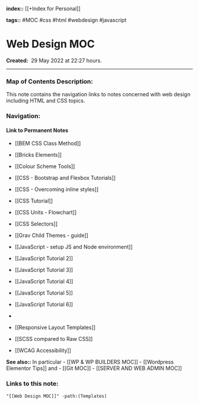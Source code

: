 **index::** [[+Index for Personal]]
 
**tags::** #MOC #css #html #webdesign #javascript 

# Web Design MOC

**Created:**  29 May 2022 at  22:27 hours.

___
### Map of Contents Description:
This note contains the navigation links to notes concerned with web design including HTML and CSS topics.

### Navigation:

#### Link to Permanent Notes
- [[BEM CSS Class Method]]
- [[Bricks Elements]]
- [[Colour Scheme Tools]]

- [[CSS - Bootstrap and Flexbox Tutorials]]
- [[CSS - Overcoming inline styles]]
- [[CSS Tutorial]]
- [[CSS Units - Flowchart]]
- [[CSS Selectors]]

- [[Grav Child Themes - guide]]

- [[JavaScript - setup JS and Node environment]]
- [[JavaScript Tutorial 2]]
- [[JavaScript Tutorial 3]]
- [[JavaScript Tutorial 4]]
- [[JavaScript Tutorial 5]]
- [[JavaScript Tutorial 6]]
- 

- [[Responsive Layout Templates]]
- [[SCSS compared to Raw CSS]]
- [[WCAG Accessibility]]


**See also::** 
	In particular
	- [[WP & WP BUILDERS MOC]]
	- [[Wordpress Elementor Tips]]
	and
	- [[Git MOC]]
	- [[SERVER AND WEB ADMIN MOC]]
 

### Links to this note:
```query
"[[Web Design MOC]]" -path:(Templates) 
```
